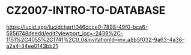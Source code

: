 # CZ2007-INTRO-TO-DATABASE

https://lucid.app/lucidchart/046dcce0-7898-49f0-bca6-5856748deedd/edit?viewport_loc=-2439%2C-1151%2C4055%2C1741%2C0_0&invitationId=inv_a8b5f032-9a63-4a36-a2a4-34ee0143bb21
